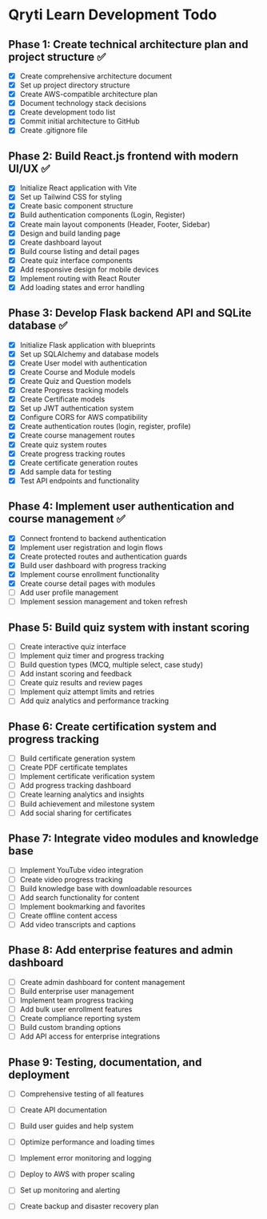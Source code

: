 # Qryti Learn Development Todo

## Phase 1: Create technical architecture plan and project structure ✅
- [x] Create comprehensive architecture document
- [x] Set up project directory structure
- [x] Create AWS-compatible architecture plan
- [x] Document technology stack decisions
- [x] Create development todo list
- [x] Commit initial architecture to GitHub
- [x] Create .gitignore file

## Phase 2: Build React.js frontend with modern UI/UX ✅
- [x] Initialize React application with Vite
- [x] Set up Tailwind CSS for styling
- [x] Create basic component structure
- [x] Build authentication components (Login, Register)
- [x] Create main layout components (Header, Footer, Sidebar)
- [x] Design and build landing page
- [x] Create dashboard layout
- [x] Build course listing and detail pages
- [x] Create quiz interface components
- [x] Add responsive design for mobile devices
- [x] Implement routing with React Router
- [x] Add loading states and error handling

## Phase 3: Develop Flask backend API and SQLite database ✅
- [x] Initialize Flask application with blueprints
- [x] Set up SQLAlchemy and database models
- [x] Create User model with authentication
- [x] Create Course and Module models
- [x] Create Quiz and Question models
- [x] Create Progress tracking models
- [x] Create Certificate models
- [x] Set up JWT authentication system
- [x] Configure CORS for AWS compatibility
- [x] Create authentication routes (login, register, profile)
- [x] Create course management routes
- [x] Create quiz system routes
- [x] Create progress tracking routes
- [x] Create certificate generation routes
- [x] Add sample data for testing
- [x] Test API endpoints and functionality

## Phase 4: Implement user authentication and course management ✅
- [x] Connect frontend to backend authentication
- [x] Implement user registration and login flows
- [x] Create protected routes and authentication guards
- [x] Build user dashboard with progress tracking
- [x] Implement course enrollment functionality
- [x] Create course detail pages with modules
- [ ] Add user profile management
- [ ] Implement session management and token refresh

## Phase 5: Build quiz system with instant scoring
- [ ] Create interactive quiz interface
- [ ] Implement quiz timer and progress tracking
- [ ] Build question types (MCQ, multiple select, case study)
- [ ] Add instant scoring and feedback
- [ ] Create quiz results and review pages
- [ ] Implement quiz attempt limits and retries
- [ ] Add quiz analytics and performance tracking

## Phase 6: Create certification system and progress tracking
- [ ] Build certificate generation system
- [ ] Create PDF certificate templates
- [ ] Implement certificate verification system
- [ ] Add progress tracking dashboard
- [ ] Create learning analytics and insights
- [ ] Build achievement and milestone system
- [ ] Add social sharing for certificates

## Phase 7: Integrate video modules and knowledge base
- [ ] Implement YouTube video integration
- [ ] Create video progress tracking
- [ ] Build knowledge base with downloadable resources
- [ ] Add search functionality for content
- [ ] Implement bookmarking and favorites
- [ ] Create offline content access
- [ ] Add video transcripts and captions

## Phase 8: Add enterprise features and admin dashboard
- [ ] Create admin dashboard for content management
- [ ] Build enterprise user management
- [ ] Implement team progress tracking
- [ ] Add bulk user enrollment features
- [ ] Create compliance reporting system
- [ ] Build custom branding options
- [ ] Add API access for enterprise integrations

## Phase 9: Testing, documentation, and deployment
- [ ] Comprehensive testing of all features
- [ ] Create API documentation
- [ ] Build user guides and help system
- [ ] Optimize performance and loading times
- [ ] Implement error monitoring and logging
- [ ] Deploy to AWS with proper scaling
- [ ] Set up monitoring and alerting
- [ ] Create backup and disaster recovery plan

